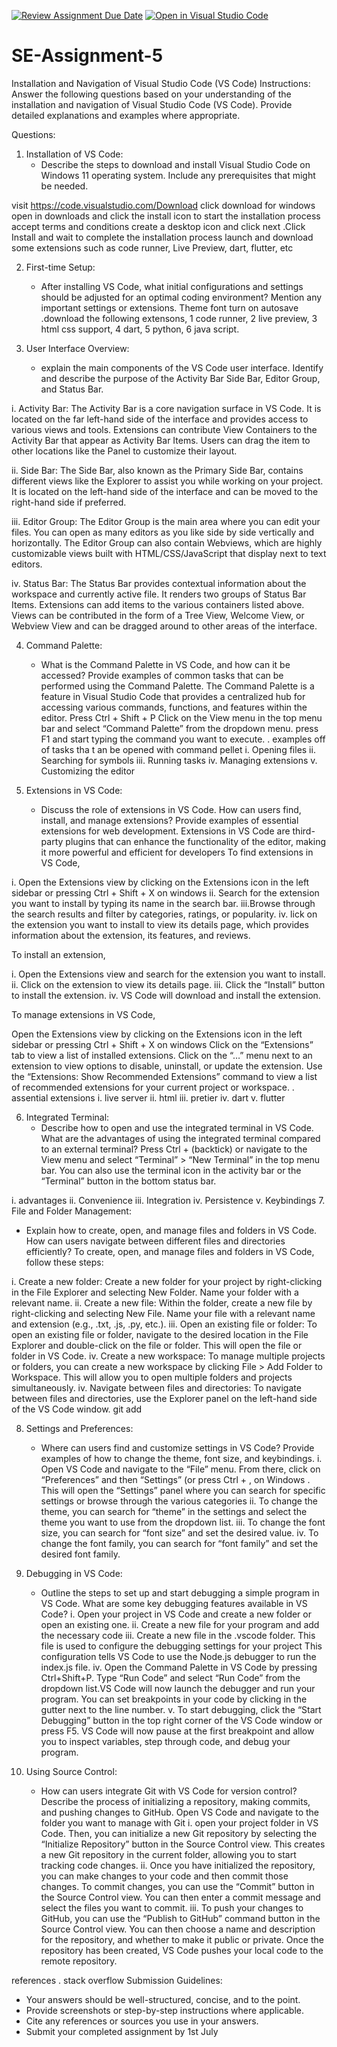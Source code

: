 [![Review Assignment Due Date](https://classroom.github.com/assets/deadline-readme-button-22041afd0340ce965d47ae6ef1cefeee28c7c493a6346c4f15d667ab976d596c.svg)](https://classroom.github.com/a/XoLGRbHq)
[![Open in Visual Studio Code](https://classroom.github.com/assets/open-in-vscode-2e0aaae1b6195c2367325f4f02e2d04e9abb55f0b24a779b69b11b9e10269abc.svg)](https://classroom.github.com/online_ide?assignment_repo_id=15294626&assignment_repo_type=AssignmentRepo)
# SE-Assignment-5
Installation and Navigation of Visual Studio Code (VS Code)
 Instructions:
Answer the following questions based on your understanding of the installation and navigation of Visual Studio Code (VS Code). Provide detailed explanations and examples where appropriate.

 Questions:

1. Installation of VS Code:
   - Describe the steps to download and install Visual Studio Code on Windows 11 operating system. Include any prerequisites that might be needed.
                                 
visit https://code.visualstudio.com/Download	click download for windows
open in downloads and click the install icon to start the installation process
	accept terms and conditions
	create a desktop icon and click next
.Click Install and wait to complete the installation process
	launch and download some extensions such as code runner, Live Preview, dart, flutter, etc

2. First-time Setup:
   - After installing VS Code, what initial configurations and settings should be adjusted for an optimal coding environment? Mention any important settings or extensions.
   Theme
   font
   turn on autosave
   .download the following extensons,
             1 code runner,
             2 live preview,
             3 html css support,
             4 dart,
             5 python,
             6 java script.


3. User Interface Overview:
   - explain the main components of the VS Code user interface. Identify and describe the purpose of the Activity Bar Side Bar, Editor Group, and Status Bar. 

i. Activity Bar: The Activity Bar is a core navigation surface in VS Code. It is located on the far left-hand side of the interface and provides access to various views and tools. Extensions can contribute View Containers to the Activity Bar that appear as Activity Bar Items. Users can drag the item to other locations like the Panel to customize their layout.

ii. Side Bar: The Side Bar, also known as the Primary Side Bar, contains different views like the Explorer to assist you while working on your project. It is located on the left-hand side of the interface and can be moved to the right-hand side if preferred.

iii. Editor Group: The Editor Group is the main area where you can edit your files. You can open as many editors as you like side by side vertically and horizontally. The Editor Group can also contain Webviews, which are highly customizable views built with HTML/CSS/JavaScript that display next to text editors.

iv. Status Bar: The Status Bar provides contextual information about the workspace and currently active file. It renders two groups of Status Bar Items. Extensions can add items to the various containers listed above. Views can be contributed in the form of a Tree View, Welcome View, or Webview View and can be dragged around to other areas of the interface.

4. Command Palette:
   - What is the Command Palette in VS Code, and how can it be accessed? Provide examples of common tasks that can be performed using the Command Palette.
The Command Palette is a feature in Visual Studio Code that provides a centralized hub for accessing various commands, functions, and features within the editor.
Press Ctrl + Shift + P 
Click on the View menu in the top menu bar and select “Command Palette” from the dropdown menu.
press F1 and start typing the command you want to execute.
. examples off of tasks tha t an be opened with command pellet
i. Opening files
ii. Searching for symbols
iii. Running tasks
iv. Managing extensions
v. Customizing the editor

5. Extensions in VS Code:
   - Discuss the role of extensions in VS Code. How can users find, install, and manage extensions? Provide examples of essential extensions for web development.
   Extensions in VS Code are third-party plugins that can enhance the functionality of the editor, making it more powerful and efficient for developers
   To find extensions in VS Code,

i. Open the Extensions view by clicking on the Extensions icon in the left sidebar or pressing Ctrl + Shift + X on windows
ii. Search for the extension you want to install by typing its name in the search bar.
iii.Browse through the search results and filter by categories, ratings, or popularity.
iv. lick on the extension you want to install to view its details page, which provides information about the extension, its features, and reviews.

To install an extension,

i. Open the Extensions view and search for the extension you want to install.
ii. Click on the extension to view its details page.
iii. Click the “Install” button to install the extension.
iv. VS Code will download and install the extension.

To manage extensions in VS Code,

Open the Extensions view by clicking on the Extensions icon in the left sidebar or pressing Ctrl + Shift + X on windows
Click on the “Extensions” tab to view a list of installed extensions.
Click on the “…” menu next to an extension to view options to disable, uninstall, or update the extension.
Use the “Extensions: Show Recommended Extensions” command to view a list of recommended extensions for your current project or workspace.
. assential extensions
i. live server
ii. html
iii. pretier
iv. dart
v. flutter

6. Integrated Terminal:
   - Describe how to open and use the integrated terminal in VS Code. What are the advantages of using the integrated terminal compared to an external terminal?
Press Ctrl + (backtick) or navigate to the View menu and select “Terminal” > “New Terminal” in the top menu bar.
You can also use the terminal icon in the activity bar or the “Terminal” button in the bottom status bar.

i. advantages
ii. Convenience
iii. Integration
iv. Persistence
v. Keybindings
7. File and Folder Management:
   - Explain how to create, open, and manage files and folders in VS Code. How can users navigate between different files and directories efficiently?
   To create, open, and manage files and folders in VS Code, follow these steps:

i. Create a new folder: Create a new folder for your project by right-clicking in the File Explorer and selecting New Folder. Name your folder with a relevant name.
ii. Create a new file: Within the folder, create a new file by right-clicking and selecting New File. Name your file with a relevant name and extension (e.g., .txt, .js, .py, etc.).
iii. Open an existing file or folder: To open an existing file or folder, navigate to the desired location in the File Explorer and double-click on the file or folder. This will open the file or folder in VS Code.
iv. Create a new workspace: To manage multiple projects or folders, you can create a new workspace by clicking File > Add Folder to Workspace. This will allow you to open multiple folders and projects simultaneously.
iv. Navigate between files and directories: To navigate between files and directories, use the Explorer panel on the left-hand side of the VS Code window. git add


8. Settings and Preferences:
   - Where can users find and customize settings in VS Code? Provide examples of how to change the theme, font size, and keybindings.
   i. Open VS Code and navigate to the “File” menu. From there, click on “Preferences” and then “Settings” (or press Ctrl + , on Windows .
This will open the “Settings” panel where you can search for specific settings or browse through the various categories
ii. To change the theme, you can search for “theme” in the settings and select the theme you want to use from the dropdown list.
iii. To change the font size, you can search for “font size” and set the desired value.
iv. To change the font family, you can search for “font family” and set the desired font family.
9. Debugging in VS Code:
   - Outline the steps to set up and start debugging a simple program in VS Code. What are some key debugging features available in VS Code?
   i. Open your project in VS Code and create a new folder or open an existing one.
ii. Create a new file for your program and add the necessary code
iii. Create a new file  in the .vscode folder. This file is used to configure the debugging settings for your project
This configuration tells VS Code to use the Node.js debugger to run the index.js file.
iv. Open the Command Palette in VS Code by pressing Ctrl+Shift+P. Type “Run Code” and select “Run Code” from the dropdown list.VS Code will now launch the debugger and run your program. You can set breakpoints in your code by clicking in the gutter next to the line number.
v. To start debugging, click the “Start Debugging” button in the top right corner of the VS Code window or press F5.
VS Code will now pause at the first breakpoint and allow you to inspect variables, step through code, and debug your program.

10. Using Source Control:
    - How can users integrate Git with VS Code for version control? Describe the process of initializing a repository, making commits, and pushing changes to GitHub.
    Open VS Code and navigate to the folder you want to manage with Git
    i. open your project folder in VS Code. Then, you can initialize a new Git repository by selecting the “Initialize Repository” button in the Source Control view. This creates a new Git repository in the current folder, allowing you to start tracking code changes. 
    ii. Once you have initialized the repository, you can make changes to your code and then commit those changes. To commit changes, you can use the “Commit” button in the Source Control view. You can then enter a commit message and select the files you want to commit. 
    iii. To push your changes to GitHub, you can use the “Publish to GitHub” command button in the Source Control view. You can then choose a name and description for the repository, and whether to make it public or private. Once the repository has been created, VS Code pushes your local code to the remote repository.

references 
. stack overflow
 Submission Guidelines:
- Your answers should be well-structured, concise, and to the point.
- Provide screenshots or step-by-step instructions where applicable.
- Cite any references or sources you use in your answers.
- Submit your completed assignment by 1st July 

